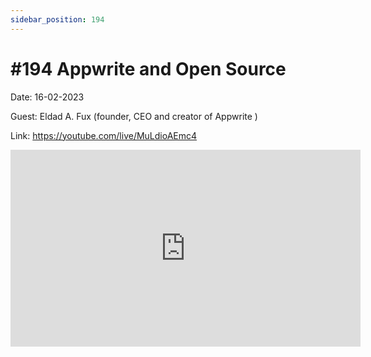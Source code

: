 ```yaml
---
sidebar_position: 194
---
```


# #194 Appwrite and Open Source

Date: 16-02-2023

Guest: Eldad A. Fux (founder, CEO and creator of Appwrite )

Link: https://youtube.com/live/MuLdioAEmc4

<iframe width="560" height="315" src="https://www.youtube.com/embed/MuLdioAEmc4" title="YouTube video player" frameborder="0" allow="accelerometer; autoplay; clipboard-write; encrypted-media; gyroscope; picture-in-picture; web-share" allowfullscreen></iframe>